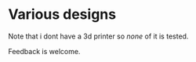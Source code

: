 
# Various designs

Note that i dont have a 3d printer so *none* of it is tested. 

Feedback is welcome.
